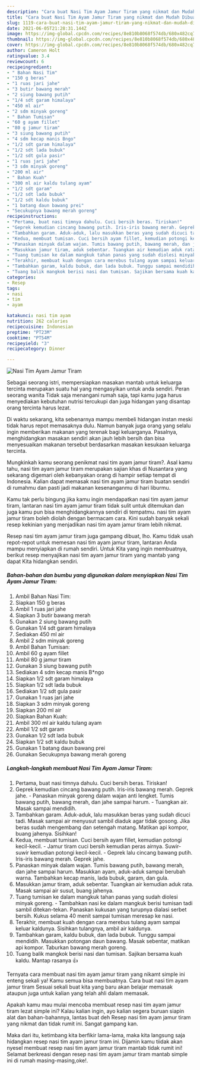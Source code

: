 ```yaml
---
description: "Cara buat Nasi Tim Ayam Jamur Tiram yang nikmat dan Mudah Dibuat"
title: "Cara buat Nasi Tim Ayam Jamur Tiram yang nikmat dan Mudah Dibuat"
slug: 1119-cara-buat-nasi-tim-ayam-jamur-tiram-yang-nikmat-dan-mudah-dibuat
date: 2021-06-05T21:28:31.144Z
image: https://img-global.cpcdn.com/recipes/8e810b8068f574db/680x482cq70/nasi-tim-ayam-jamur-tiram-foto-resep-utama.jpg
thumbnail: https://img-global.cpcdn.com/recipes/8e810b8068f574db/680x482cq70/nasi-tim-ayam-jamur-tiram-foto-resep-utama.jpg
cover: https://img-global.cpcdn.com/recipes/8e810b8068f574db/680x482cq70/nasi-tim-ayam-jamur-tiram-foto-resep-utama.jpg
author: Cameron Holt
ratingvalue: 3.4
reviewcount: 6
recipeingredient:
- " Bahan Nasi Tim"
- "150 g beras"
- "1 ruas jari jahe"
- "3 butir bawang merah"
- "2 siung bawang putih"
- "1/4 sdt garam himalaya"
- "450 ml air"
- "2 sdm minyak goreng"
- " Bahan Tumisan"
- "60 g ayam fillet"
- "80 g jamur tiram"
- "3 siung bawang putih"
- "4 sdm kecap manis Bngo"
- "1/2 sdt garam himalaya"
- "1/2 sdt lada bubuk"
- "1/2 sdt gula pasir"
- "1 ruas jari jahe"
- "3 sdm minyak goreng"
- "200 ml air"
- " Bahan Kuah"
- "300 ml air kaldu tulang ayam"
- "1/2 sdt garam"
- "1/2 sdt lada bubuk"
- "1/2 sdt kaldu bubuk"
- "1 batang daun bawang prei"
- "Secukupnya bawang merah goreng"
recipeinstructions:
- "Pertama, buat nasi timnya dahulu. Cuci bersih beras. Tiriskan!"
- "Geprek kemudian cincang bawang putih. Iris-iris bawang merah. Geprek jahe. Panaskan minyak goreng dalam wajan anti lengket. Tumis bawang putih, bawang merah, dan jahe sampai harum. Tuangkan air. Masak sampai mendidih."
- "Tambahkan garam. Aduk-aduk, lalu masukkan beras yang sudah dicuci tadi. Masak sampai air menyusut sambil diaduk agar tidak gosong. Jika beras sudah mengembang dan setengah matang. Matikan api kompor, buang jahenya. Sisihkan!"
- "Kedua, membuat tumisan. Cuci bersih ayam fillet, kemudian potongi kecil-kecil. Jamur tiram cuci bersih kemudian peras airnya. Suwir-suwir kemudian potongi kecil-kecil. Geprek lalu cincang bawang putih. Iris-iris bawang merah. Geprek jahe."
- "Panaskan minyak dalam wajan. Tumis bawang putih, bawang merah, dan jahe sampai harum. Masukkan ayam, aduk-aduk sampai berubah warna. Tambahkan kecap manis, lada bubuk, garam, dan gula."
- "Masukkan jamur tiram, aduk sebentar. Tuangkan air kemudian aduk rata. Masak sampai air susut, buang jahenya."
- "Tuang tumisan ke dalam mangkuk tahan panas yang sudah diolesi minyak goreng. Tambahkan nasi ke dalam mangkuk berisi tumisan tadi sambil ditekan-tekan. Panaskan kukusan yang turupnya dialasi serbet bersih. Kukus selama 40 menit sampai tumisan meresap ke nasi."
- "Terakhir, membuat kuah dengan cara merebus tulang ayam sampai keluar kaldunya. Sisihkan tulangnya, ambil air kaldunya."
- "Tambahkan garam, kaldu bubuk, dan lada bubuk. Tunggu sampai mendidih. Masukkan potongan daun bawang. Masak sebentar, matikan api kompor. Taburkan bawang merah goreng."
- "Tuang balik mangkok berisi nasi dan tumisan. Sajikan bersama kuah kaldu. Mantap rasanya 👍"
categories:
- Resep
tags:
- nasi
- tim
- ayam

katakunci: nasi tim ayam 
nutrition: 262 calories
recipecuisine: Indonesian
preptime: "PT23M"
cooktime: "PT54M"
recipeyield: "3"
recipecategory: Dinner

---
```



![Nasi Tim Ayam Jamur Tiram](https://img-global.cpcdn.com/recipes/8e810b8068f574db/680x482cq70/nasi-tim-ayam-jamur-tiram-foto-resep-utama.jpg)

Sebagai seorang istri, mempersiapkan masakan mantab untuk keluarga tercinta merupakan suatu hal yang mengasyikan untuk anda sendiri. Peran seorang  wanita Tidak saja menangani rumah saja, tapi kamu juga harus menyediakan kebutuhan nutrisi tercukupi dan juga hidangan yang disantap orang tercinta harus lezat.

Di waktu  sekarang, kita sebenarnya mampu membeli hidangan instan meski tidak harus repot memasaknya dulu. Namun banyak juga orang yang selalu ingin memberikan makanan yang terenak bagi keluarganya. Pasalnya, menghidangkan masakan sendiri akan jauh lebih bersih dan bisa menyesuaikan makanan tersebut berdasarkan masakan kesukaan keluarga tercinta. 



Mungkinkah kamu seorang penikmat nasi tim ayam jamur tiram?. Asal kamu tahu, nasi tim ayam jamur tiram merupakan sajian khas di Nusantara yang sekarang digemari oleh kebanyakan orang di hampir setiap tempat di Indonesia. Kalian dapat memasak nasi tim ayam jamur tiram buatan sendiri di rumahmu dan pasti jadi makanan kesenanganmu di hari liburmu.

Kamu tak perlu bingung jika kamu ingin mendapatkan nasi tim ayam jamur tiram, lantaran nasi tim ayam jamur tiram tidak sulit untuk ditemukan dan juga kamu pun bisa menghidangkannya sendiri di tempatmu. nasi tim ayam jamur tiram boleh diolah dengan bermacam cara. Kini sudah banyak sekali resep kekinian yang menjadikan nasi tim ayam jamur tiram lebih nikmat.

Resep nasi tim ayam jamur tiram juga gampang dibuat, lho. Kamu tidak usah repot-repot untuk memesan nasi tim ayam jamur tiram, lantaran Anda mampu menyiapkan di rumah sendiri. Untuk Kita yang ingin membuatnya, berikut resep menyajikan nasi tim ayam jamur tiram yang mantab yang dapat Kita hidangkan sendiri.

<!--inarticleads1-->

##### Bahan-bahan dan bumbu yang digunakan dalam menyiapkan Nasi Tim Ayam Jamur Tiram:

1. Ambil  Bahan Nasi Tim:
1. Siapkan 150 g beras
1. Ambil 1 ruas jari jahe
1. Siapkan 3 butir bawang merah
1. Gunakan 2 siung bawang putih
1. Gunakan 1/4 sdt garam himalaya
1. Sediakan 450 ml air
1. Ambil 2 sdm minyak goreng
1. Ambil  Bahan Tumisan:
1. Ambil 60 g ayam fillet
1. Ambil 80 g jamur tiram
1. Gunakan 3 siung bawang putih
1. Sediakan 4 sdm kecap manis B*ngo
1. Siapkan 1/2 sdt garam himalaya
1. Siapkan 1/2 sdt lada bubuk
1. Sediakan 1/2 sdt gula pasir
1. Gunakan 1 ruas jari jahe
1. Siapkan 3 sdm minyak goreng
1. Siapkan 200 ml air
1. Siapkan  Bahan Kuah:
1. Ambil 300 ml air kaldu tulang ayam
1. Ambil 1/2 sdt garam
1. Gunakan 1/2 sdt lada bubuk
1. Siapkan 1/2 sdt kaldu bubuk
1. Gunakan 1 batang daun bawang prei
1. Gunakan Secukupnya bawang merah goreng




<!--inarticleads2-->

##### Langkah-langkah membuat Nasi Tim Ayam Jamur Tiram:

1. Pertama, buat nasi timnya dahulu. Cuci bersih beras. Tiriskan!
1. Geprek kemudian cincang bawang putih. Iris-iris bawang merah. Geprek jahe. - Panaskan minyak goreng dalam wajan anti lengket. Tumis bawang putih, bawang merah, dan jahe sampai harum. - Tuangkan air. Masak sampai mendidih.
1. Tambahkan garam. Aduk-aduk, lalu masukkan beras yang sudah dicuci tadi. Masak sampai air menyusut sambil diaduk agar tidak gosong. Jika beras sudah mengembang dan setengah matang. Matikan api kompor, buang jahenya. Sisihkan!
1. Kedua, membuat tumisan. Cuci bersih ayam fillet, kemudian potongi kecil-kecil. - Jamur tiram cuci bersih kemudian peras airnya. Suwir-suwir kemudian potongi kecil-kecil. - Geprek lalu cincang bawang putih. Iris-iris bawang merah. Geprek jahe.
1. Panaskan minyak dalam wajan. Tumis bawang putih, bawang merah, dan jahe sampai harum. Masukkan ayam, aduk-aduk sampai berubah warna. Tambahkan kecap manis, lada bubuk, garam, dan gula.
1. Masukkan jamur tiram, aduk sebentar. Tuangkan air kemudian aduk rata. Masak sampai air susut, buang jahenya.
1. Tuang tumisan ke dalam mangkuk tahan panas yang sudah diolesi minyak goreng. - Tambahkan nasi ke dalam mangkuk berisi tumisan tadi sambil ditekan-tekan. Panaskan kukusan yang turupnya dialasi serbet bersih. Kukus selama 40 menit sampai tumisan meresap ke nasi.
1. Terakhir, membuat kuah dengan cara merebus tulang ayam sampai keluar kaldunya. Sisihkan tulangnya, ambil air kaldunya.
1. Tambahkan garam, kaldu bubuk, dan lada bubuk. Tunggu sampai mendidih. Masukkan potongan daun bawang. Masak sebentar, matikan api kompor. Taburkan bawang merah goreng.
1. Tuang balik mangkok berisi nasi dan tumisan. Sajikan bersama kuah kaldu. Mantap rasanya 👍




Ternyata cara membuat nasi tim ayam jamur tiram yang nikamt simple ini enteng sekali ya! Kamu semua bisa membuatnya. Cara buat nasi tim ayam jamur tiram Sesuai sekali buat kita yang baru akan belajar memasak ataupun juga untuk kalian yang telah ahli dalam memasak.

Apakah kamu mau mulai mencoba membuat resep nasi tim ayam jamur tiram lezat simple ini? Kalau kalian ingin, ayo kalian segera buruan siapin alat dan bahan-bahannya, lantas buat deh Resep nasi tim ayam jamur tiram yang nikmat dan tidak rumit ini. Sangat gampang kan. 

Maka dari itu, ketimbang kita berfikir lama-lama, maka kita langsung saja hidangkan resep nasi tim ayam jamur tiram ini. Dijamin kamu tiidak akan nyesel membuat resep nasi tim ayam jamur tiram mantab tidak rumit ini! Selamat berkreasi dengan resep nasi tim ayam jamur tiram mantab simple ini di rumah masing-masing,oke!.

